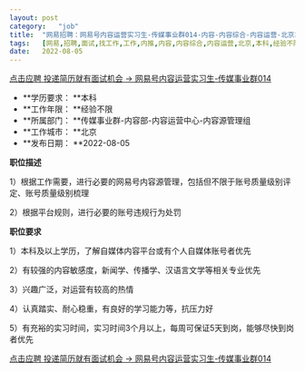 ```yaml
---
layout:	post
category:	"job"
title:	"网易招聘：网易号内容运营实习生-传媒事业群014-内容-内容综合-内容运营-北京本科经验不限"
tags:	[网易,招聘,面试,找工作,工作,内推,内容,内容综合,内容运营,北京,本科,经验不限]
date:	2022-08-05
---
```


[点击应聘 投递简历就有面试机会 ->  网易号内容运营实习生-传媒事业群014](http://mobile.bole.netease.com/bole/boleDetail?id=40782&employeeId=346f03c3cda5f04c&key=all)



- **学历要求： **本科
- **工作年限： **经验不限
- **所属部门： **传媒事业群-内容部-内容运营中心-内容源管理组
- **工作城市： **北京
- **发布日期： **2022-08-05



**职位描述**

1）根据工作需要，进行必要的网易号内容源管理，包括但不限于账号质量级别评定、账号质量级别梳理



2）根据平台规则，进行必要的账号违规行为处罚



**职位要求**

1）本科及以上学历，了解自媒体内容平台或有个人自媒体账号者优先



2）有较强的内容敏感度，新闻学、传播学、汉语言文学等相关专业优先



3）兴趣广泛，对运营有较高的热情



4）认真踏实、耐心稳重，有良好的学习能力等，抗压力好



5）有充裕的实习时间，实习时间3个月以上，每周可保证5天到岗，能够尽快到岗者优先



[点击应聘 投递简历就有面试机会 ->  网易号内容运营实习生-传媒事业群014](http://mobile.bole.netease.com/bole/boleDetail?id=40782&employeeId=346f03c3cda5f04c&key=all)